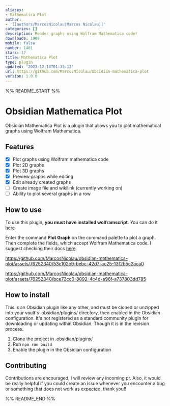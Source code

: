 ```yaml
---
aliases:
- Mathematica Plot
author:
- '[[authors/MarcosNicolau|Marcos Nicolau]]'
categories: []
description: Render graphs using Wolfram Mathematica code!
downloads: 1909
mobile: false
number: 1401
stars: 17
title: Mathematica Plot
type: plugin
updated: '2023-12-18T01:35:13'
url: https://github.com/MarcosNicolau/obsidian-mathematica-plot
version: 1.0.0
---
```


%% README_START %%

# Obsidian Mathematica Plot

Obsidian Mathematica Plot is a plugin that allows you to plot mathematical graphs using Wolfram Mathematica.

## Features

-   [x] Plot graphs using Wolfram mathematica code
-   [x] Plot 2D graphs
-   [x] Plot 3D graphs
-   [x] Preview graphs while editing
-   [x] Edit already created graphs
-   [ ] Create image file and wikilink (currently working on)
-   [ ] Ability to plot several graphs in a row

## How to use

To use this plugin, **you must have installed wolframscript**. You can do it [here](https://reference.wolfram.com/language/workflow/InstallWolframScript.html).

Enter the command **Plot Graph** on the command palette to plot a graph. Then complete the fields, which accept Wolfram Mathematica code. I suggest checking their docs [here](https://reference.wolfram.com/language/guide/FunctionVisualization.html).

https://github.com/MarcosNicolau/obsidian-mathematica-plot/assets/76252340/53c102e9-bebc-42d7-ac25-13f2b5c2aca0

https://github.com/MarcosNicolau/obsidian-mathematica-plot/assets/76252340/bce73cc0-8092-4c4d-a96f-a737803dd785

## How to install

This is an Obsidian plugin like any other, and must be cloned or unzipped into your vault's .obsidian/plugins/ directory, then enabled in the Obsidian configuration. It's not registered as a standard community plugin for downloading or updating within Obsidian. Though it is in the revision process.

1. Clone the project in .obsidian/plugins/
2. Run `npm run build`
3. Enable the plugin in the Obsidian configuration

## Contributing

Contributions are encouraged, I will review any incoming pr. Also, it would be really helpful if you could create an issue whenever you encounter a bug or something that does not work as expected, thank you!!


%% README_END %%